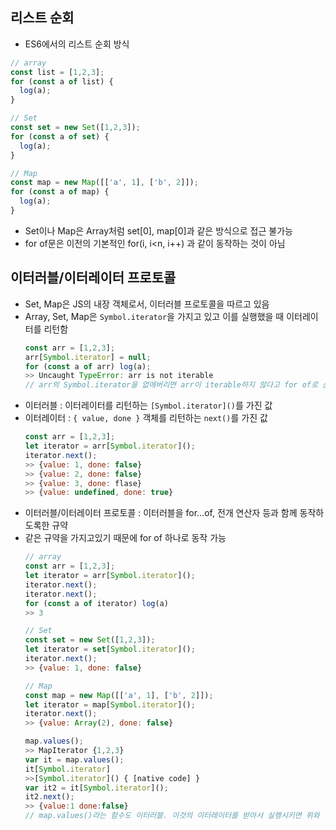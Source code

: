 ## 리스트 순회
- ES6에서의 리스트 순회 방식
```js
// array
const list = [1,2,3];
for (const a of list) {
  log(a);
}

// Set
const set = new Set([1,2,3]);
for (const a of set) {
  log(a);
}

// Map
const map = new Map([['a', 1], ['b', 2]]);
for (const a of map) {
  log(a);
}
```

- Set이나 Map은 Array처럼 set[0], map[0]과 같은 방식으로 접근 불가능
- for of문은 이전의 기본적인 for(i, i<n, i++) 과 같이 동작하는 것이 아님

## 이터러블/이터레이터 프로토콜
- Set, Map은 JS의 내장 객체로서, 이터러블 프로토콜을 따르고 있음
- Array, Set, Map은 `Symbol.iterator`을 가지고 있고 이를 실행했을 때 이터레이터를 리턴함
  ```js
  const arr = [1,2,3];
  arr[Symbol.iterator] = null;
  for (const a of arr) log(a);
  >> Uncaught TypeError: arr is not iterable
  // arr의 Symbol.iterator을 없애버리면 arr이 iterable하지 않다고 for of로 순회가 불가능
  ```
- 이터러블 : 이터레이터를 리턴하는 `[Symbol.iterator]()`를 가진 값
- 이터레이터 : `{ value, done }` 객체를 리턴하는 `next()`를 가진 값
  ```js
  const arr = [1,2,3];
  let iterator = arr[Symbol.iterator]();
  iterator.next();
  >> {value: 1, done: false}
  >> {value: 2, done: false}
  >> {value: 3, done: flase}
  >> {value: undefined, done: true}
  ```
- 이터러블/이터레이터 프로토콜 : 이터러블을 for...of, 전개 연산자 등과 함께 동작하도록한 규약
- 같은 규약을 가지고있기 때문에 for of 하나로 동작 가능
  ```js
  // array
  const arr = [1,2,3];
  let iterator = arr[Symbol.iterator]();
  iterator.next();
  iterator.next();
  for (const a of iterator) log(a)
  >> 3

  // Set
  const set = new Set([1,2,3]);
  let iterator = set[Symbol.iterator]();
  iterator.next();
  >> {value: 1, done: false}

  // Map
  const map = new Map([['a', 1], ['b', 2]]);
  let iterator = map[Symbol.iterator]();
  iterator.next();
  >> {value: Array(2), done: false}

  map.values();
  >> MapIterator {1,2,3}
  var it = map.values();
  it[Symbol.iterator]
  >>[Symbol.iterator]() { [native code] }
  var it2 = it[Symbol.iterator]();
  it2.next();
  >> {value:1 done:false}
  // map.values()라는 함수도 이터러블. 이것의 이터레이터를 받아서 실행시키면 위와 같음.
  ```
